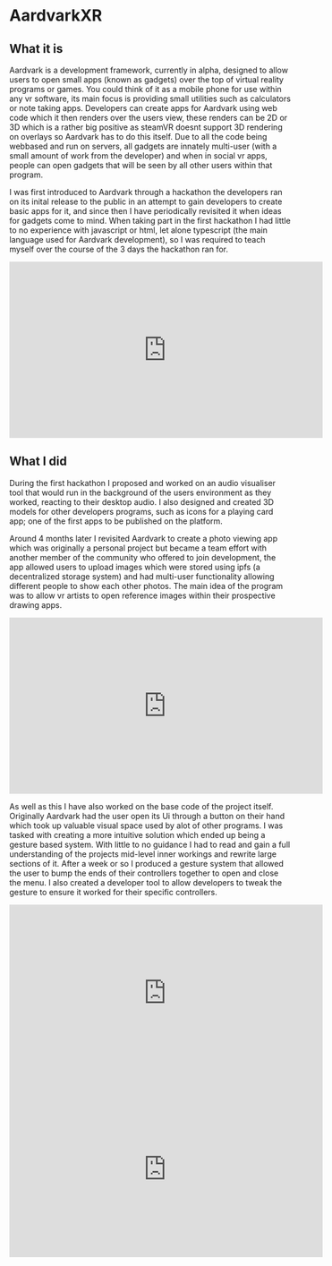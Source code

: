 
# AardvarkXR

## What it is
Aardvark is a development framework, currently in alpha, designed to allow users to open small apps (known as gadgets) over the top of virtual reality programs or games. You could think of it as a mobile phone for use within
any vr software, its main focus is providing small utilities such as calculators or note taking apps. Developers can create apps for Aardvark using web code which it then renders over the users view, these renders can be 2D
or 3D which is a rather big positive as steamVR doesnt support 3D rendering on overlays so Aardvark has to do this itself. Due to all the code being webbased and run on servers, all gadgets are innately multi-user (with a small amount
of work from the developer) and when in social vr apps, people can open gadgets that will be seen by all other users within that program.

I was first introduced to Aardvark through a hackathon the developers ran on its inital release to the public in an attempt to gain developers to create basic apps for it, and since then I have periodically revisited it
when ideas for gadgets come to mind. When taking part in the first hackathon I had little to no experience with javascript or html, let alone typescript (the main language used for Aardvark development), so I was required
to teach myself over the course of the 3 days the hackathon ran for.

<iframe width="560" height="315" src="https://www.youtube.com/embed/pux6RbySUMU" frameborder="0" allow="accelerometer; autoplay; clipboard-write; encrypted-media; gyroscope; picture-in-picture" allowfullscreen></iframe>


## What I did
During the first hackathon I proposed and worked on an audio visualiser tool that would run in the background of the users environment as they worked, reacting to their desktop audio. I also designed and created 3D models for other
developers programs, such as icons for a playing card app; one of the first apps to be published on the platform.

Around 4 months later I revisited Aardvark to create a photo viewing app which was originally a personal project but became a team effort with another member of the community who offered
to join development, the app allowed users to upload images which were stored using ipfs (a decentralized storage system) and had multi-user functionality allowing different people to show each other photos. The main idea of the program was to allow vr artists to
open reference images within their prospective drawing apps.


<iframe width="560" height="315" src="https://www.youtube.com/embed/E3gw_GXHH1s" frameborder="0" allow="accelerometer; autoplay; clipboard-write; encrypted-media; gyroscope; picture-in-picture" allowfullscreen></iframe>

As well as this I have also worked on the base code of the project itself. Originally Aardvark had the user open its Ui through a button on their hand which took up valuable visual space used by alot of other programs.
I was tasked with creating a more intuitive solution which ended up being a gesture based system. With little to no guidance I had to read and gain a full understanding of the projects mid-level inner workings and
rewrite large sections of it. After a week or so I produced a gesture system that allowed the user to bump the ends of their controllers together to open and close the menu. I also created a developer tool to allow
developers to tweak the gesture to ensure it worked for their specific controllers.


<iframe width="560" height="315" src="https://www.youtube.com/embed/9uG2HSavA1U" frameborder="0" allow="accelerometer; autoplay; clipboard-write; encrypted-media; gyroscope; picture-in-picture" allowfullscreen></iframe>
<iframe width="560" height="315" src="https://www.youtube.com/embed/FzQcE9UeOao" frameborder="0" allow="accelerometer; autoplay; clipboard-write; encrypted-media; gyroscope; picture-in-picture" allowfullscreen></iframe>
